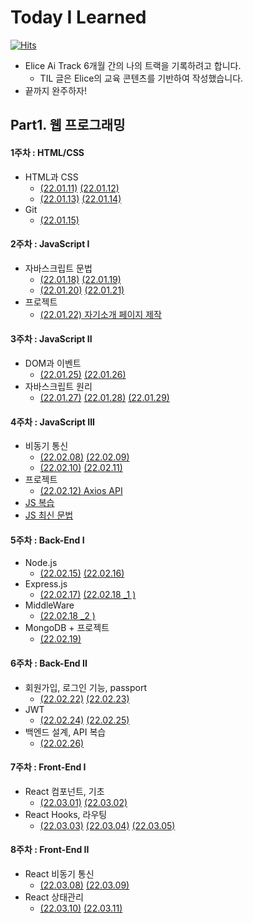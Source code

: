 # Today I Learned
[![Hits](https://hits.seeyoufarm.com/api/count/incr/badge.svg?url=https%3A%2F%2Fgithub.com%2FParkJungYoon%2FTIL-Alice_Ai_Track_4th&count_bg=%23FFD9D9&title_bg=%23FF7474&icon=&icon_color=%23E7E7E7&title=hits&edge_flat=false)](https://hits.seeyoufarm.com)

* Elice  Ai Track 6개월 간의 나의 트랙을 기록하려고 합니다.
  * TIL 글은 Elice의 교육 콘텐츠를 기반하여 작성했습니다.
* 끝까지 완주하자!

## Part1. 웹 프로그래밍

#### 1주차 : HTML/CSS
* HTML과 CSS
  * [(22.01.11)](./Web/1주차-1.md)  [(22.01.12)](./Web/1주차-2.md)
  * [(22.01.13)](./Web/1주차-3.md)  [(22.01.14)](./Web/1주차-4.md)
* Git 
  * [(22.01.15)](./Web/1주차-5.md)

#### 2주차 : JavaScript I
* 자바스크립트 문법
  * [(22.01.18)](./Web/2주차-1.md)  [(22.01.19)](./Web/2주차-2.md)
  * [(22.01.20)](./Web/2주차-3.md)  [(22.01.21) ](./Web/2주차-4.md)
* 프로젝트
  * [(22.01.22) 자기소개 페이지 제작](http://parkjungyoon.kdt-gitlab.elice.io/produce-myself/index.html)

#### 3주차 : JavaScript II
* DOM과 이벤트
  * [(22.01.25)](./Web/3주차-1.md)  [(22.01.26)](./Web/3주차-2.md)
* 자바스크립트 원리
  * [(22.01.27)](./Web/3주차-3.md)  [(22.01.28)](./Web/3주차-4.md)  [(22.01.29)](./Web/3주차-5.md)

#### 4주차 : JavaScript III
* 비동기 통신
  * [(22.02.08)](./Web/4주차-1.md)  [(22.02.09)](./Web/4주차-2.md)
  * [(22.02.10)](./Web/4주차-3.md)  [(22.02.11)](./Web/4주차-4.md)
* 프로젝트
  * [(22.02.12) Axios API](./Web/4주차-5.md)
* [JS 복습](./Web/JS-복습.md)
* [JS 최신 문법](./Web/JavaScript_최신문법.md)

#### 5주차 : Back-End I
* Node.js
  * [(22.02.15)](./Web/5주차-1.md)  [(22.02.16)](./Web/5주차-2.md)
* Express.js
  * [(22.02.17)](./Web/5주차-3.md) [(22.02.18 _1 )](./Web/5주차-4-1.md) 
* MiddleWare 
  * [(22.02.18 _2 )](./Web/5주차-4-2.md)
* MongoDB + 프로젝트 
  * [(22.02.19)](./Web/5주차-5.md)

#### 6주차 : Back-End II
* 회원가입, 로그인 기능, passport
  * [(22.02.22)](./Web/6주차-1.md)  [(22.02.23)](./Web/6주차-2.md)
* JWT
  * [(22.02.24)](./Web/6주차-3.md)  [(22.02.25)](./Web/6주차-4.md)
* 백엔드 설계, API 복습
  * [(22.02.26)](./Web/6주차-5.md)

#### 7주차 : Front-End I
* React 컴포넌트, 기초
  * [(22.03.01)](./Web/7주차-1.md)  [(22.03.02)](./Web/7주차-2.md)
* React Hooks, 라우팅
  * [(22.03.03)](./Web/7주차-3.md)  [(22.03.04)](./Web/7주차-4.md)  [(22.03.05)](./Web/7주차-5.md) 

#### 8주차 : Front-End II
* React 비동기 통신
  * [(22.03.08)](./Web/8주차-1.md)  [(22.03.09)](./Web/8주차-2.md)
* React 상태관리
  * [(22.03.10)](./Web/8주차-3.md)  [(22.03.11)](./Web/8주차-4.md)